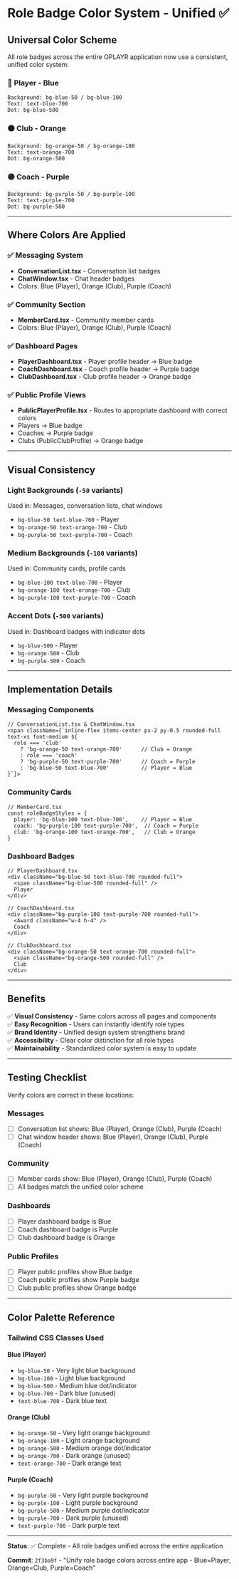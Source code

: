 # Role Badge Color System - Unified ✅

## Universal Color Scheme

All role badges across the entire OPLAYR application now use a consistent, unified color system:

### 🔵 Player - Blue
```
Background: bg-blue-50 / bg-blue-100
Text: text-blue-700
Dot: bg-blue-500
```

### 🟠 Club - Orange  
```
Background: bg-orange-50 / bg-orange-100
Text: text-orange-700
Dot: bg-orange-500
```

### 🟣 Coach - Purple
```
Background: bg-purple-50 / bg-purple-100
Text: text-purple-700
Dot: bg-purple-500
```

---

## Where Colors Are Applied

### ✅ Messaging System
- **ConversationList.tsx** - Conversation list badges
- **ChatWindow.tsx** - Chat header badges
- Colors: Blue (Player), Orange (Club), Purple (Coach)

### ✅ Community Section
- **MemberCard.tsx** - Community member cards
- Colors: Blue (Player), Orange (Club), Purple (Coach)

### ✅ Dashboard Pages
- **PlayerDashboard.tsx** - Player profile header → Blue badge
- **CoachDashboard.tsx** - Coach profile header → Purple badge
- **ClubDashboard.tsx** - Club profile header → Orange badge

### ✅ Public Profile Views
- **PublicPlayerProfile.tsx** - Routes to appropriate dashboard with correct colors
- Players → Blue badge
- Coaches → Purple badge
- Clubs (PublicClubProfile) → Orange badge

---

## Visual Consistency

### Light Backgrounds (`-50` variants)
Used in: Messages, conversation lists, chat windows
- `bg-blue-50 text-blue-700` - Player
- `bg-orange-50 text-orange-700` - Club
- `bg-purple-50 text-purple-700` - Coach

### Medium Backgrounds (`-100` variants)
Used in: Community cards, profile cards
- `bg-blue-100 text-blue-700` - Player
- `bg-orange-100 text-orange-700` - Club
- `bg-purple-100 text-purple-700` - Coach

### Accent Dots (`-500` variants)
Used in: Dashboard badges with indicator dots
- `bg-blue-500` - Player
- `bg-orange-500` - Club
- `bg-purple-500` - Coach

---

## Implementation Details

### Messaging Components
```tsx
// ConversationList.tsx & ChatWindow.tsx
<span className={`inline-flex items-center px-2 py-0.5 rounded-full text-xs font-medium ${
  role === 'club'
    ? 'bg-orange-50 text-orange-700'      // Club = Orange
    : role === 'coach'
    ? 'bg-purple-50 text-purple-700'      // Coach = Purple
    : 'bg-blue-50 text-blue-700'          // Player = Blue
}`}>
```

### Community Cards
```tsx
// MemberCard.tsx
const roleBadgeStyles = {
  player: 'bg-blue-100 text-blue-700',    // Player = Blue
  coach: 'bg-purple-100 text-purple-700',  // Coach = Purple
  club: 'bg-orange-100 text-orange-700',   // Club = Orange
}
```

### Dashboard Badges
```tsx
// PlayerDashboard.tsx
<div className="bg-blue-50 text-blue-700 rounded-full">
  <span className="bg-blue-500 rounded-full" />
  Player
</div>

// CoachDashboard.tsx
<div className="bg-purple-100 text-purple-700 rounded-full">
  <Award className="w-4 h-4" />
  Coach
</div>

// ClubDashboard.tsx
<div className="bg-orange-50 text-orange-700 rounded-full">
  <span className="bg-orange-500 rounded-full" />
  Club
</div>
```

---

## Benefits

✅ **Visual Consistency** - Same colors across all pages and components  
✅ **Easy Recognition** - Users can instantly identify role types  
✅ **Brand Identity** - Unified design system strengthens brand  
✅ **Accessibility** - Clear color distinction for all role types  
✅ **Maintainability** - Standardized color system is easy to update  

---

## Testing Checklist

Verify colors are correct in these locations:

### Messages
- [ ] Conversation list shows: Blue (Player), Orange (Club), Purple (Coach)
- [ ] Chat window header shows: Blue (Player), Orange (Club), Purple (Coach)

### Community
- [ ] Member cards show: Blue (Player), Orange (Club), Purple (Coach)
- [ ] All badges match the unified color scheme

### Dashboards
- [ ] Player dashboard badge is Blue
- [ ] Coach dashboard badge is Purple
- [ ] Club dashboard badge is Orange

### Public Profiles
- [ ] Player public profiles show Blue badge
- [ ] Coach public profiles show Purple badge
- [ ] Club public profiles show Orange badge

---

## Color Palette Reference

### Tailwind CSS Classes Used

#### Blue (Player)
- `bg-blue-50` - Very light blue background
- `bg-blue-100` - Light blue background
- `bg-blue-500` - Medium blue dot/indicator
- `bg-blue-700` - Dark blue (unused)
- `text-blue-700` - Dark blue text

#### Orange (Club)
- `bg-orange-50` - Very light orange background
- `bg-orange-100` - Light orange background
- `bg-orange-500` - Medium orange dot/indicator
- `bg-orange-700` - Dark orange (unused)
- `text-orange-700` - Dark orange text

#### Purple (Coach)
- `bg-purple-50` - Very light purple background
- `bg-purple-100` - Light purple background
- `bg-purple-500` - Medium purple dot/indicator
- `bg-purple-700` - Dark purple (unused)
- `text-purple-700` - Dark purple text

---

**Status**: ✅ Complete - All role badges unified across the entire application

**Commit**: `2f3ba9f` - "Unify role badge colors across entire app - Blue=Player, Orange=Club, Purple=Coach"
